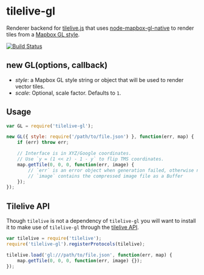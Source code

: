# tilelive-gl

Renderer backend for [tilelive.js](http://github.com/mapbox/tilelive.js) that uses [node-mapbox-gl-native](http://github.com/mapbox/node-mapbox-gl-native) to render tiles from a [Mapbox GL style](https://www.mapbox.com/mapbox-gl-style-spec/).

[![Build Status](https://secure.travis-ci.org/mapbox/tilelive-gl.png)](http://travis-ci.org/mapbox/tilelive-gl)

## new GL(options, callback)

- *style*: a Mapbox GL style string or object that will be used to render vector tiles.
- *scale*: Optional, scale factor. Defaults to `1`.

## Usage

```javascript
var GL = require('tilelive-gl');

new GL({ style: require('/path/to/file.json') }, function(err, map) {
    if (err) throw err;

    // Interface is in XYZ/Google coordinates.
    // Use `y = (1 << z) - 1 - y` to flip TMS coordinates.
    map.getTile(0, 0, 0, function(err, image) {
        // `err` is an error object when generation failed, otherwise null.
        // `image` contains the compressed image file as a Buffer
    });
});
```

## Tilelive API

Though `tilelive` is not a dependency of `tilelive-gl` you will want to install it to make use of `tilelive-gl` through the [tilelive API](https://github.com/mapbox/tilelive.js/blob/master/API.md).

```javascript
var tilelive = require('tilelive');
require('tilelive-gl').registerProtocols(tilelive);

tilelive.load('gl:///path/to/file.json', function(err, map) {
    map.getTile(0, 0, 0, function(err, image) {});
});
```
